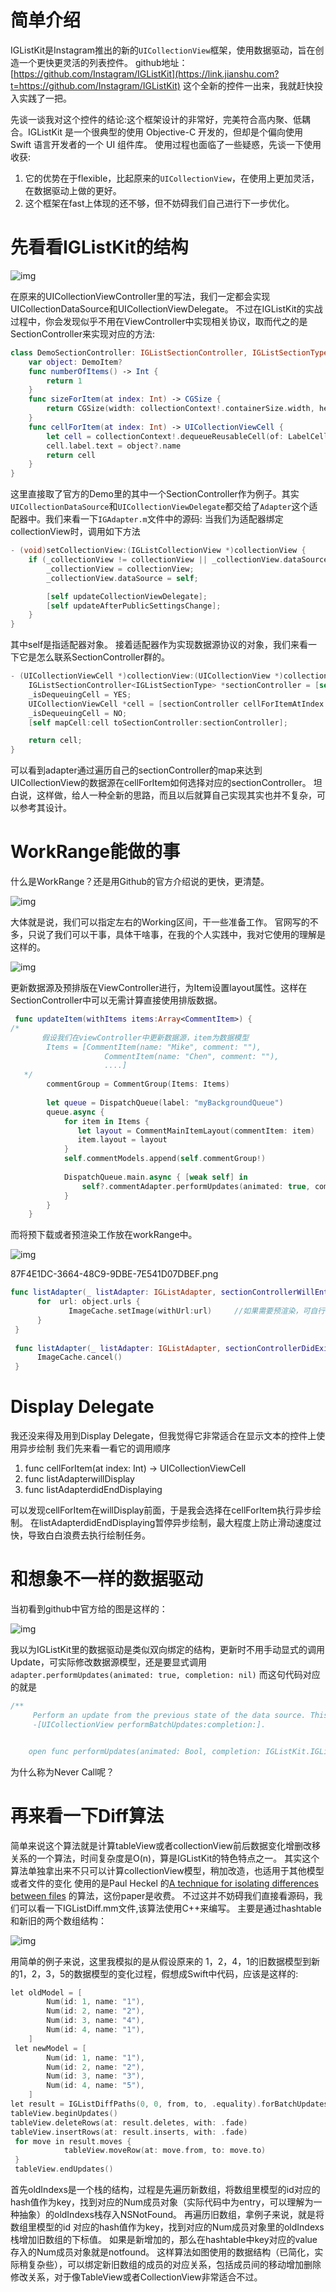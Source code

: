 # 简单介绍

IGListKit是Instagram推出的新的`UICollectionView`框架，使用数据驱动，旨在创造一个更快更灵活的列表控件。
 github地址：[https://github.com/Instagram/IGListKit](https://link.jianshu.com?t=https://github.com/Instagram/IGListKit)
 这个全新的控件一出来，我就赶快投入实践了一把。

先谈一谈我对这个控件的结论:这个框架设计的非常好，完美符合高内聚、低耦合。IGListKit 是一个很典型的使用 Objective-C 开发的，但却是个偏向使用 Swift 语言开发者的一个 UI 组件库。
 使用过程也面临了一些疑惑，先谈一下使用收获:



1. 它的优势在于flexible，比起原来的`UICollectionView`，在使用上更加灵活，在数据驱动上做的更好。
2. 这个框架在fast上体现的还不够，但不妨碍我们自己进行下一步优化。

# 先看看IGListKit的结构

![img](https://upload-images.jianshu.io/upload_images/712028-1bbefcabe3005a04.png)



在原来的UICollectionViewController里的写法，我们一定都会实现UICollectionDataSource和UICollectionViewDelegate。
 不过在IGListKit的实战过程中，你会发现似乎不用在ViewController中实现相关协议，取而代之的是SectionController来实现对应的方法:



```swift
class DemoSectionController: IGListSectionController, IGListSectionType{
    var object: DemoItem?
    func numberOfItems() -> Int {
        return 1
    }
    func sizeForItem(at index: Int) -> CGSize {
        return CGSize(width: collectionContext!.containerSize.width, height: 55)
    }
    func cellForItem(at index: Int) -> UICollectionViewCell {
        let cell = collectionContext!.dequeueReusableCell(of: LabelCell.self, for: self, at: index) as! LabelCell
        cell.label.text = object?.name
        return cell
    }
}
```

这里直接取了官方的Demo里的其中一个SectionController作为例子。其实`UICollectionDataSource`和`UICollectionViewDelegate`都交给了`Adapter`这个适配器中。我们来看一下`IGAdapter.m`文件中的源码:
 当我们为适配器绑定collectionView时，调用如下方法



```objectivec
- (void)setCollectionView:(IGListCollectionView *)collectionView {
    if (_collectionView != collectionView || _collectionView.dataSource != self) {
        _collectionView = collectionView;
        _collectionView.dataSource = self;

        [self updateCollectionViewDelegate];
        [self updateAfterPublicSettingsChange];
    }
}
```

其中self是指适配器对象。
 接着适配器作为实现数据源协议的对象，我们来看一下它是怎么联系SectionController群的。



```objectivec
- (UICollectionViewCell *)collectionView:(UICollectionView *)collectionView cellForItemAtIndexPath:(NSIndexPath *)indexPath {
    IGListSectionController<IGListSectionType> *sectionController = [self.sectionMap sectionControllerForSection:indexPath.section];
    _isDequeuingCell = YES;
    UICollectionViewCell *cell = [sectionController cellForItemAtIndex:indexPath.item];
    _isDequeuingCell = NO;
    [self mapCell:cell toSectionController:sectionController];

    return cell;
}
```

可以看到adapter通过遍历自己的sectionController的map来达到UICollectionView的数据源在cellForItem如何选择对应的sectionController。
 坦白说，这样做，给人一种全新的思路，而且以后就算自己实现其实也并不复杂，可以参考其设计。

# WorkRange能做的事

什么是WorkRange？还是用Github的官方介绍说的更快，更清楚。

![img](https://upload-images.jianshu.io/upload_images/712028-408eae202f33d764.png)



大体就是说，我们可以指定左右的Working区间，干一些准备工作。
 官网写的不多，只说了我们可以干事，具体干啥事，在我的个人实践中，我对它使用的理解是这样的。

![img](https://upload-images.jianshu.io/upload_images/712028-3e47a6a8bccb28cf.png)



更新数据源及预排版在ViewController进行，为Item设置layout属性。这样在SectionController中可以无需计算直接使用排版数据。



```swift
 func updateItem(withItems items:Array<CommentItem>) {
/*
       假设我们在viewController中更新数据源，item为数据模型
        Items = [CommentItem(name: "Mike", comment: ""),
                     CommentItem(name: "Chen", comment: ""),
                     ....]
   */             
        commentGroup = CommentGroup(Items: Items)
       
        let queue = DispatchQueue(label: "myBackgroundQueue")
        queue.async {
            for item in Items {
               let layout = CommentMainItemLayout(commentItem: item)
               item.layout = layout
            }
            self.commentModels.append(self.commentGroup!)
            
            DispatchQueue.main.async { [weak self] in
                self?.commentAdapter.performUpdates(animated: true, completion: nil)
            }   
        }
    }
```

而将预下载或者预渲染工作放在workRange中。



![img](https://upload-images.jianshu.io/upload_images/712028-cc4c4069276ec5ee.png)

87F4E1DC-3664-48C9-9DBE-7E541D07DBEF.png



```swift
func listAdapter(_ listAdapter: IGListAdapter, sectionControllerWillEnterWorkingRange sectionController: IGListSectionController) {
      for  url: object.urls {
             ImageCache.setImage(withUrl:url)     //如果需要预渲染，可自行设定
      }      
 }
    
 func listAdapter(_ listAdapter: IGListAdapter, sectionControllerDidExitWorkingRange sectionController: IGListSectionController) {
      ImageCache.cancel()
 }
```

# Display Delegate

我还没来得及用到Display Delegate，但我觉得它非常适合在显示文本的控件上使用异步绘制
 我们先来看一看它的调用顺序

1. func cellForItem(at index: Int) -> UICollectionViewCell
2. func listAdapterwillDisplay
3. func listAdapterdidEndDisplaying

可以发现cellForItem在willDisplay前面，于是我会选择在cellForItem执行异步绘制。
 在listAdapterdidEndDisplaying暂停异步绘制，最大程度上防止滑动速度过快，导致白白浪费去执行绘制任务。

# 和想象不一样的数据驱动

当初看到github中官方给的图是这样的：

![img](https://upload-images.jianshu.io/upload_images/712028-da92b9680abe5b13.png)



 我以为IGListKit里的数据驱动是类似双向绑定的结构，更新时不用手动显式的调用Update，可实际修改数据源模型，还是要显式调用
`adapter.performUpdates(animated: true, completion: nil)`
 而这句代码对应的就是





```cpp
/**
     Perform an update from the previous state of the data source. This is analagous to calling
     -[UICollectionView performBatchUpdates:completion:].


    open func performUpdates(animated: Bool, completion: IGListKit.IGListUpdaterCompletion? = nil)
```

为什么称为Never Call呢？

# 再来看一下Diff算法

简单来说这个算法就是计算tableView或者collectionView前后数据变化增删改移关系的一个算法，时间复杂度是O(n)，算是IGListKit的特色特点之一。
 其实这个算法单独拿出来不只可以计算collectionView模型，稍加改造，也适用于其他模型或者文件的变化
 使用的是Paul Heckel 的[A technique for isolating differences between files](https://link.jianshu.com?t=http://dl.acm.org/citation.cfm?id=359467&dl=ACM&coll=DL) 的算法，这份paper是收费。
 不过这并不妨碍我们直接看源码，我们可以看一下IGListDiff.mm文件,该算法使用C++来编写。
 主要是通过hashtable和新旧的两个数组结构：

![img](https://upload-images.jianshu.io/upload_images/712028-71cfbf10af55361d.png)



 用简单的例子来说，这里我模拟的是从假设原来的  1，2，4，1的旧数据模型到新的1，2，3，5的数据模型的变化过程，假想成Swift中代码，应该是这样的:





```objectivec
let oldModel = [
        Num(id: 1, name: "1"),
        Num(id: 2, name: "2"),
        Num(id: 3, name: "4"),
        Num(id: 4, name: "1"),
    ]
 let newModel = [
        Num(id: 1, name: "1"),
        Num(id: 2, name: "2"),
        Num(id: 3, name: "3"),
        Num(id: 4, name: "5"),
    ]
let result = IGListDiffPaths(0, 0, from, to, .equality).forBatchUpdates()
tableView.beginUpdates()
tableView.deleteRows(at: result.deletes, with: .fade)
tableView.insertRows(at: result.inserts, with: .fade)
 for move in result.moves {
            tableView.moveRow(at: move.from, to: move.to)
 }
 tableView.endUpdates()
```

首先oldIndexs是一个栈的结构，过程是先遍历新数组，将数组里模型的id对应的hash值作为key，找到对应的Num成员对象（实际代码中为entry，可以理解为一种抽象）的oldIndexs栈存入NSNotFound。
 再遍历旧数组，拿例子来说，就是将数组里模型的id  对应的hash值作为key，找到对应的Num成员对象里的oldIndexs栈增加旧数组的下标值。
 如果是新增加的，那么在hashtable中key对应的value存入的Num成员对象就是notfound。
 这样算法如图使用的数据结构（已简化，实际稍复杂些），可以绑定新旧数组的成员的对应关系，包括成员间的移动增加删除修改关系，对于像TableView或者CollectionView非常适合不过。